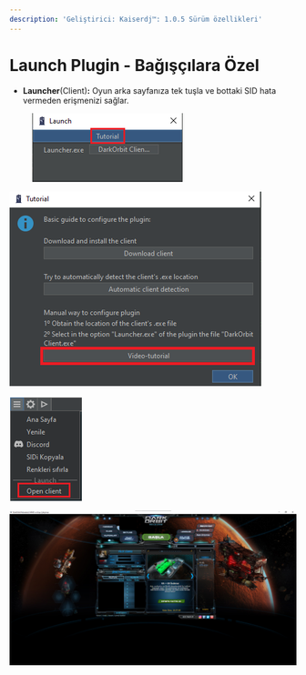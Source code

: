 ```yaml
---
description: 'Geliştirici: Kaiserdj™️: 1.0.5 Sürüm özellikleri'
---
```


# Launch Plugin - Bağışçılara Özel

* **Launcher**(Client)**:** Oyun arka sayfanıza tek tuşla ve bottaki SID hata vermeden erişmenizi sağlar.

<figure><img src="../.gitbook/assets/launch-tutorial (1).png" alt=""><figcaption></figcaption></figure>

![](<../.gitbook/assets/image (63).png>)

![](<../.gitbook/assets/image (59).png>)

![](<../.gitbook/assets/image (50).png>)
